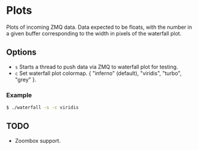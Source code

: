 Plots
=====

Plots of incoming ZMQ data. Data expected to be floats, with the number in a
given buffer corresponding to the width in pixels of the waterfall plot.

Options
-------

- `s` Starts a thread to push data via ZMQ to waterfall plot for testing.
- `c` Set waterfall plot colormap. { "inferno" (default), "viridis", "turbo", "grey" }.

### Example

```sh
$ ./waterfall -s -c viridis
```

TODO
----

- Zoombox support.
